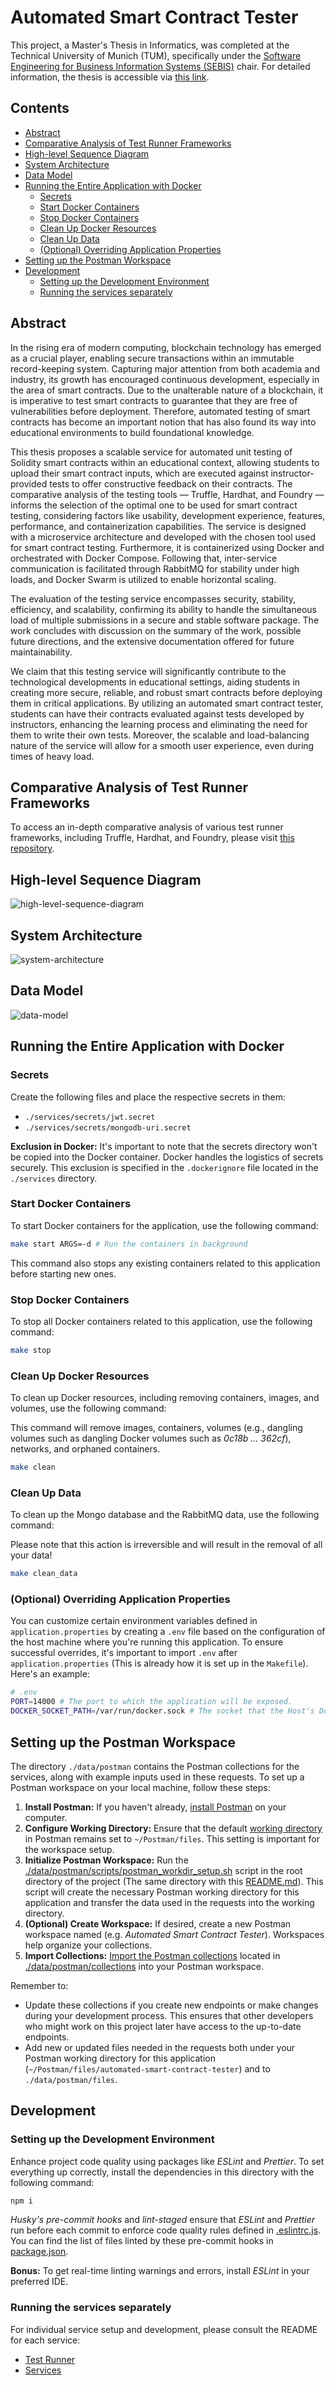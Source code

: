 # Automated Smart Contract Tester

This project, a Master's Thesis in Informatics, was completed at the Technical University of Munich (TUM), specifically under the [Software Engineering for Business Information Systems (SEBIS)](https://github.com/sebischair) chair. For detailed information, the thesis is accessible via [this link](https://wwwmatthes.in.tum.de/pages/slyv5swkmrgf/Master-s-Thesis-Batuhan-Erden).

## Contents

- [Abstract](#abstract)
- [Comparative Analysis of Test Runner Frameworks](#comparative-analysis-of-test-runner-frameworks)
- [High-level Sequence Diagram](#high-level-sequence-diagram)
- [System Architecture](#system-architecture)
- [Data Model](#data-model)
- [Running the Entire Application with Docker](#running-the-entire-application-with-docker)
  - [Secrets](#secrets)
  - [Start Docker Containers](#start-docker-containers)
  - [Stop Docker Containers](#stop-docker-containers)
  - [Clean Up Docker Resources](#clean-up-docker-resources)
  - [Clean Up Data](#clean-up-data)
  - [(Optional) Overriding Application Properties](#optional-overriding-application-properties)
- [Setting up the Postman Workspace](#setting-up-the-postman-workspace)
- [Development](#development)
  - [Setting up the Development Environment](#setting-up-the-development-environment)
  - [Running the services separately](#running-the-services-separately)

## Abstract

In the rising era of modern computing, blockchain technology has emerged as a crucial player, enabling secure transactions within an immutable record-keeping system. Capturing major attention from both academia and industry, its growth has encouraged continuous development, especially in the area of smart contracts. Due to the unalterable nature of a blockchain, it is imperative to test smart contracts to guarantee that they are free of vulnerabilities before deployment. Therefore, automated testing of smart contracts has become an important notion that has also found its way into educational environments to build foundational knowledge.

This thesis proposes a scalable service for automated unit testing of Solidity smart contracts within an educational context, allowing students to upload their smart contract inputs, which are executed against instructor-provided tests to offer constructive feedback on their contracts. The comparative analysis of the testing tools — Truffle, Hardhat, and Foundry — informs the selection of the optimal one to be used for smart contract testing, considering factors like usability, development experience, features, performance, and containerization capabilities. The service is designed with a microservice architecture and developed with the chosen tool used for smart contract testing. Furthermore, it is containerized using Docker and orchestrated with Docker Compose. Following that, inter-service communication is facilitated through RabbitMQ for stability under high loads, and Docker Swarm is utilized to enable horizontal scaling.

The evaluation of the testing service encompasses security, stability, efficiency, and scalability, confirming its ability to handle the simultaneous load of multiple submissions in a secure and stable software package. The work concludes with discussion on the summary of the work, possible future directions, and the extensive documentation offered for future maintainability.

We claim that this testing service will significantly contribute to the technological developments in educational settings, aiding students in creating more secure, reliable, and robust smart contracts before deploying them in critical applications. By utilizing an automated smart contract tester, students can have their contracts evaluated against tests developed by instructors, enhancing the learning process and eliminating the need for them to write their own tests. Moreover, the scalable and load-balancing nature of the service will allow for a smooth user experience, even during times of heavy load.

## Comparative Analysis of Test Runner Frameworks

To access an in-depth comparative analysis of various test runner frameworks, including Truffle, Hardhat, and Foundry, please visit [this repository](https://github.com/erdenbatuhan/automated-smart-contract-tester-comparison).

## High-level Sequence Diagram

![high-level-sequence-diagram](data/img/Smart%20Contract%20Testing%20Service%20%7C%20High-level%20Sequence%20Diagram%20%7C%20Exercise%20Upload%20&%20Code%20Submission.png)

## System Architecture

![system-architecture](data/img/Smart%20Contract%20Testing%20Service%20%7C%20System%20Architecture.png)

## Data Model

![data-model](data/img/Smart%20Contract%20Testing%20Service%20%7C%20Data%20Model.png)

## Running the Entire Application with Docker

### Secrets

Create the following files and place the respective secrets in them:

- `./services/secrets/jwt.secret`
- `./services/secrets/mongodb-uri.secret`

**Exclusion in Docker:** It's important to note that the secrets directory won't be copied into the Docker container. Docker handles the logistics of secrets securely. This exclusion is specified in the `.dockerignore` file located in the `./services` directory.

### Start Docker Containers

To start Docker containers for the application, use the following command:

```bash
make start ARGS=-d # Run the containers in background
```

This command also stops any existing containers related to this application before starting new ones.

### Stop Docker Containers

To stop all Docker containers related to this application, use the following command:

```bash
make stop
```

### Clean Up Docker Resources

To clean up Docker resources, including removing containers, images, and volumes, use the following command:

This command will remove images, containers, volumes (e.g., dangling volumes such as dangling Docker volumes such as _0c18b ... 362cf_), networks, and orphaned containers.

```bash
make clean
```

### Clean Up Data

To clean up the Mongo database and the RabbitMQ data, use the following command:

Please note that this action is irreversible and will result in the removal of all your data!

```bash
make clean_data
```

### (Optional) Overriding Application Properties

You can customize certain environment variables defined in `application.properties` by creating a `.env` file based on the configuration of the host machine where you're running this application. To ensure successful overrides, it's important to import `.env` after `application.properties` (This is already how it is set up in the `Makefile`). Here's an example:

```bash
# .env
PORT=14000 # The port to which the application will be exposed.
DOCKER_SOCKET_PATH=/var/run/docker.sock # The socket that the Host's Docker Daemon runs on.
```

## Setting up the Postman Workspace

The directory `./data/postman` contains the Postman collections for the services, along with example inputs used in these requests. To set up a Postman workspace on your local machine, follow these steps:

1. **Install Postman:** If you haven't already, [install Postman](https://www.postman.com/downloads/) on your computer.
2. **Configure Working Directory:** Ensure that the default [working directory](https://learning.postman.com/docs/getting-started/installation/settings/#working-directory) in Postman remains set to `~/Postman/files`. This setting is important for the workspace setup.
3. **Initialize Postman Workspace:** Run the [./data/postman/scripts/postman_workdir_setup.sh](data/postman/scripts/postman_workdir_setup.sh) script in the root directory of the project (The same directory with this [README.md](./README.md)). This script will create the necessary Postman working directory for this application and transfer the data used in the requests into the working directory.
4. **(Optional) Create Workspace:** If desired, create a new Postman workspace named (e.g. _Automated Smart Contract Tester_). Workspaces help organize your collections.
5. **Import Collections:** [Import the Postman collections](https://learning.postman.com/docs/getting-started/importing-and-exporting/importing-data/) located in [./data/postman/collections](./data/postman/collections) into your Postman workspace.

Remember to:

- Update these collections if you create new endpoints or make changes during your development process. This ensures that other developers who might work on this project later have access to the up-to-date endpoints.
- Add new or updated files needed in the requests both under your Postman working directory for this application (`~/Postman/files/automated-smart-contract-tester`) and to `./data/postman/files`.

## Development

### Setting up the Development Environment

Enhance project code quality using packages like _ESLint_ and _Prettier_. To set everything up correctly, install the dependencies in this directory with the following command:

```bash
npm i
```

_Husky's pre-commit hooks_ and _lint-staged_ ensure that _ESLint_ and _Prettier_ run before each commit to enforce code quality rules defined in [.eslintrc.js](./.eslintrc.js). You can find the list of files linted by these pre-commit hooks in [package.json](./package.json).

**Bonus:** To get real-time linting warnings and errors, install _ESLint_ in your preferred IDE.

### Running the services separately

For individual service setup and development, please consult the README for each service:

- [Test Runner](./test-runner/README.md)
- [Services](./services/README.md)
